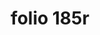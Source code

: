 ---
layout: edition
title: folio 185r
manuscript: Turin, Biblioteca Nazionale, MS N.III.19
sigla: T
iip: t185r.tif
milestone: 359
---